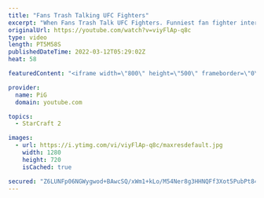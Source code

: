 ```yaml
---
title: "Fans Trash Talking UFC Fighters"
excerpt: "When Fans Trash Talk UFC Fighters. Funniest fan fighter interactions. Featuring Conor Mcgregor fan vs eddie alvarez, chael sonnen real talk and serenade, michael bisping vs heckler cm punk vs fan  subscribe for more"
originalUrl: https://youtube.com/watch?v=viyFlAp-q8c
type: video
length: PT5M58S
publishedDateTime: 2022-03-12T05:29:02Z
heat: 58

featuredContent: "<iframe width=\"800\" height=\"500\" frameborder=\"0\" src=\"https://www.youtube.com/embed/viyFlAp-q8c\" allow=\"accelerometer; autoplay; encrypted-media; gyroscope; picture-in-picture\" allowfullscreen></iframe>"

provider:
  name: PiG
  domain: youtube.com

topics:
  - StarCraft 2

images:
  - url: https://i.ytimg.com/vi/viyFlAp-q8c/maxresdefault.jpg
    width: 1280
    height: 720
    isCached: true

secured: "Z6LUNFp06NGWygwod+BAwcSQ/xWm1+kLo/M54Ner8g3HHNQFf3Xot5PubPt8440ju4O4fIIh287qBm6XaWATDZvh87traPRo/FBvOdzLq0o8CJNXT9OxSoR4ga57MZR2XJOOnJIODfKGQsSe52o5X6HC/dALu0b1dluZyZ8uMDm6Z29fWfostUx2CyZGPvv4CosACwZUdNLuMIVbmax7DEb6F1GIWNQHHO8GepCnbHzcPUQ3RbxOyjmbPzA5weA+IwTN+Yz+Ay0zbpk40H5iCN2/pIybp0SWWgNMF7qQzQ65C5wILG3d2KjmpXurLBVTADJHlp26dUSeEyRFSaEa9o/S+UOLSTJ/P3qNpD0WItU/jpk1U6JV62j2RBHk+LIazqAIH3QWVQRQDtmQ9bNtQcAHTsfNQMuOmQ9e5vfD9LHaJAzuuvfEOSbQmNZGzZ7P;LM0nvUugb+CsRy4sGFM/Kw=="
---
```


